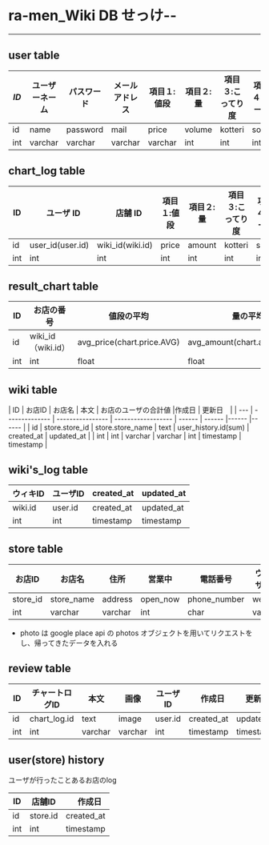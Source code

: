 # ra-men_Wiki DB せっけ--

---

## user table

| _ID_ | ユーザーネーム | パスワード | メールアドレス | 項目１:値段 | 項目２:量 | 項目３:こってり度 | 項目４:スープ | 項目５:具 | 項目６:麺の太さ | 追加日     | 更新日     |
| ---- | ----------- | -------------- | ---------- | -------------- | ----------- | --------- | ----------------- | ------------- | --------- | --------------- | ---------- |
| id    | name           | password   | mail           | price       | volume    | kotteri           | soup          | topping   | nodle_type      | created_at | updated_at |
| int  | varchar         | varchar        | varchar    | varchar        | int         | int       | int               | int           | int       | int             | timestamp  | timestamp  |

## chart_log table

| ID  | 　ユーザ ID      | 　店舗 ID        | 項目１:値段 | 項目２:量 | 項目３:こってり度 | 項目４:スープ | 項目５:具 | 項目６:麺の太さ | 作成日     | 更新日     |
| ------ | ---------------- | ---------------- | ----------- | --------- | ----------------- | ------------- | --------- | --------------- | ---------- | ---------- |
| id | user_id(user.id) | wiki_id(wiki.id) | price       | amount    | kotteri           | soup          | topping   | nodle_type      | created_at | updated_at |
| int | int              | int              | int         | int       | int               | int           | int       | int             | timestamp  | timestamp  |

## result_chart table

| ID  | お店の番号         | 値段の平均             | 量の平均                 | こってりどの平均           | スープの平均         | 具の平均                   | 麺の太さ                     | 人数   | 作成日　| 更新日 |
| --- | ------------------ | ---------------------- | ------------------------ | -------------------------- | -------------------- | -------------------------- | ---------------------------- | ------ |------ |------ |
| id  | wiki_id（wiki.id） | avg_price(chart.price.AVG) | avg_amount(chart.amount.AVG) | avg_kotteri(chart.koterri.AVG) | avg_soup(chart.soup.AVG) | avg_topping(chart.topping.AVG) | avg_nodle_type(chart.nodle_type.AVG) | sum_people | created_at | updated_at |
| int | int                | float                  | float                    | float                      | float                | float                      | float                        | int    | timestmp | timestmp | 


## wiki table

| ID  | お店ID | お店名 | 本文 | お店のユーザの合計値 |作成日 | 更新日　|
| --- | -------------- | ---------------- | ------------------ | ------ | ------ |------ |------ |
| id  | store.store_id | store.store_name | text | user_history.id(sum) | created_at | updated_at |
| int | int           | varchar             |  varchar | int | timestamp          | timestamp |

## wiki's_log table

| ウィキID | ユーザID | created_at | updated_at |
| ------- | ------- | ---------- | ---------- |
| wiki.id | user.id | created_at | updated_at |
| int | int | timestamp | timestamp |



## store table

| お店ID | お店名 | 住所 | 営業中 | 電話番号 | ウェブサイト | 写真 | 作成日 | 更新日 |
| -------- | ---------- | ------- | -------- | ------------ | ------- | ----- | ------ |------|
| store_id | store_name | address | open_now | phone_number | website | photo | created_at | updated_at |
| int      | varchar    | varchar |   int       | char    | varchar | varchar | timestamp |  timestmp | timestmp |

- photo は google place api の photos オブジェクトを用いてリクエストをし、帰ってきたデータを入れる

## review table

| ID  | チャートログID | 本文 | 画像 | ユーザID |　作成日 | 更新日 | 削除日 |
|------ |------ |------ |------ |------ |------ |------ |------ |
| id  | chart_log.id | text　| image | user.id | created_at | updated_at | deleated_at |
| int |  int | varchar | varchar | int     | timestamp  | timestamp  | timestamp        |


## user(store) history
 ユーザが行ったことあるお店のlog

| ID  | 店舗ID |　作成日 | 
|------ |------ |------ |
| id  | store.id | created_at |
| int |  int | timestamp  |
